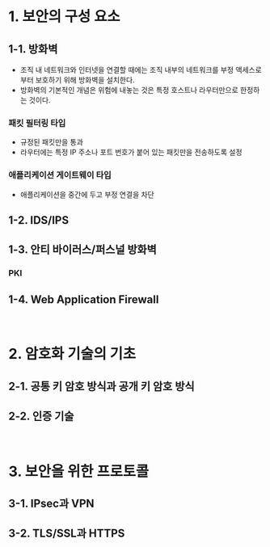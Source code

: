 # 1. 보안의 구성 요소
## 1-1. 방화벽
- 조직 내 네트워크와 인터넷을 연결할 때에는 조직 내부의 네트워크를 부정 액세스로부터 보호하기 위해 방화벽을 설치한다.
- 방화벽의 기본적인 개념은 위험에 내놓는 것은 특정 호스트나 라우터만으로 한정하는 것이다.
### 패킷 필터링 타입
- 규정된 패킷만을 통과
- 라우터에는 특정 IP 주소나 포트 번호가 붙어 있는 패킷만을 전송하도록 설정
### 애플리케이션 게이트웨이 타입
- 애플리케이션을 중간에 두고 부정 연결을 차단

## 1-2. IDS/IPS

## 1-3. 안티 바이러스/퍼스널 방화벽
### PKI

## 1-4. Web Application Firewall
<br/>

# 2. 암호화 기술의 기초
## 2-1. 공통 키 암호 방식과 공개 키 암호 방식
## 2-2. 인증 기술
<br/>

# 3. 보안을 위한 프로토콜
## 3-1. IPsec과 VPN
## 3-2. TLS/SSL과 HTTPS
